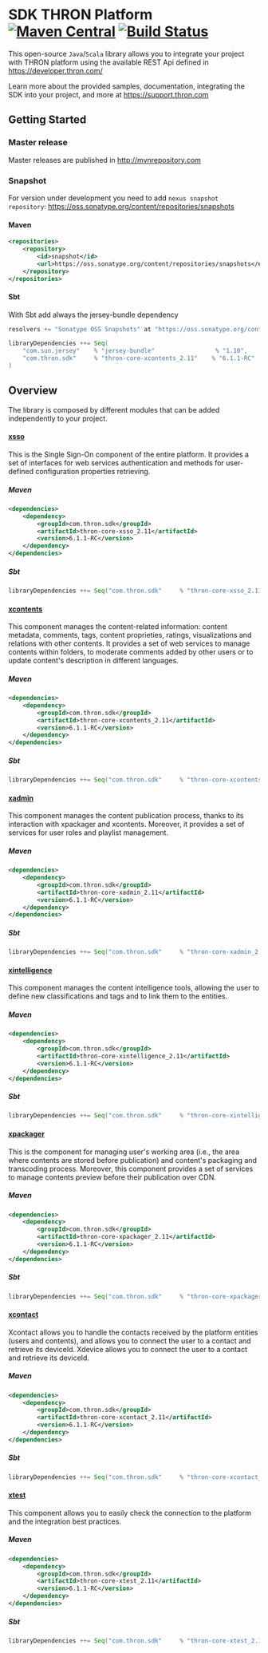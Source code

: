 SDK THRON Platform [![Maven Central](https://maven-badges.herokuapp.com/maven-central/com.thron.sdk/thron-sdk-java/badge.svg)](http://search.maven.org/#search%7Cga%7C1%7Ccom.thron.sdk) [![Build Status](https://travis-ci.org/thron-com/thron-sdk-java.svg)](https://travis-ci.org/thron-com/thron-sdk-java)
==============

This open-source `Java`/`Scala` library allows you to integrate your project with THRON platform using the available REST Api defined in https://developer.thron.com/

Learn more about the provided samples, documentation, integrating the SDK into your project, and more at https://support.thron.com

## Getting Started

### Master release
Master releases are published in http://mvnrepository.com

### Snapshot
For version under development you need to add `nexus snapshot repository`: https://oss.sonatype.org/content/repositories/snapshots

#### Maven
```xml
<repositories>
    <repository>
        <id>snapshot</id>
        <url>https://oss.sonatype.org/content/repositories/snapshots</url>
    </repository>
</repositories>
```
#### Sbt
With Sbt add always the jersey-bundle dependency
```scala
resolvers += "Sonatype OSS Snapshots" at "https://oss.sonatype.org/content/repositories/snapshots"

libraryDependencies ++= Seq(
    "com.sun.jersey"    % "jersey-bundle"                 % "1.10",
    "com.thron.sdk"     % "thron-core-xcontents_2.11"    % "6.1.1-RC"
)
```

## Overview

The library is composed by different modules that can be added independently to your project.

#### [xsso](https://developer.thron.com/#xsso)
This is the Single Sign-On component of the entire platform. It provides a set of interfaces for web services authentication and methods for user-defined configuration properties retrieving.

##### Maven
```xml
<dependencies>
    <dependency>
        <groupId>com.thron.sdk</groupId>
        <artifactId>thron-core-xsso_2.11</artifactId>
        <version>6.1.1-RC</version>
    </dependency>
</dependencies>
```
##### Sbt
```scala
libraryDependencies ++= Seq("com.thron.sdk"     % "thron-core-xsso_2.11"    % "6.1.1-RC")
```

#### [xcontents](https://developer.thron.com/#xcontents)
This component manages the content-related information: content metadata, comments, tags, content proprieties, ratings, visualizations and relations with other contents. It provides a set of web services to manage contents within folders, to moderate comments added by other users or to update content's description in different languages.

##### Maven
```xml
<dependencies>
    <dependency>
        <groupId>com.thron.sdk</groupId>
        <artifactId>thron-core-xcontents_2.11</artifactId>
        <version>6.1.1-RC</version>
    </dependency>
</dependencies>
```
##### Sbt
```scala
libraryDependencies ++= Seq("com.thron.sdk"     % "thron-core-xcontents_2.11"    % "6.1.1-RC")
```


#### [xadmin](https://developer.thron.com/#xadmin)
This component manages the content publication process, thanks to its interaction with xpackager and xcontents. Moreover, it provides a set of services for user roles and playlist management.

##### Maven
```xml
<dependencies>
    <dependency>
        <groupId>com.thron.sdk</groupId>
        <artifactId>thron-core-xadmin_2.11</artifactId>
        <version>6.1.1-RC</version>
    </dependency>
</dependencies>
```
##### Sbt
```scala
libraryDependencies ++= Seq("com.thron.sdk"     % "thron-core-xadmin_2.11"    % "6.1.1-RC")
```

#### [xintelligence](https://developer.thron.com/#xintelligence)
This component manages the content intelligence tools, allowing the user to define new classifications and tags and to link them to the entities.

##### Maven
```xml
<dependencies>
    <dependency>
        <groupId>com.thron.sdk</groupId>
        <artifactId>thron-core-xintelligence_2.11</artifactId>
        <version>6.1.1-RC</version>
    </dependency>
</dependencies>
```
##### Sbt
```scala
libraryDependencies ++= Seq("com.thron.sdk"     % "thron-core-xintelligence_2.11"    % "6.1.1-RC")
```


#### [xpackager](https://developer.thron.com/#xpackager)
This is the component for managing user's working area (i.e., the area where contents are stored before publication) and content's packaging and transcoding process. Moreover, this component provides a set of services to manage contents preview before their publication over CDN.

##### Maven
```xml
<dependencies>
    <dependency>
        <groupId>com.thron.sdk</groupId>
        <artifactId>thron-core-xpackager_2.11</artifactId>
        <version>6.1.1-RC</version>
    </dependency>
</dependencies>
```

##### Sbt
```scala
libraryDependencies ++= Seq("com.thron.sdk"     % "thron-core-xpackager_2.11"    % "6.1.1-RC")
```

#### [xcontact](https://developer.thron.com/#xcontact)
Xcontact allows you to handle the contacts received by the platform entities (users and contents), and allows you to connect the user to a contact and retrieve its deviceId.
Xdevice allows you to connect the user to a contact and retrieve its deviceId.

##### Maven
```xml
<dependencies>
    <dependency>
        <groupId>com.thron.sdk</groupId>
        <artifactId>thron-core-xcontact_2.11</artifactId>
        <version>6.1.1-RC</version>
    </dependency>
</dependencies>
```
##### Sbt
```scala
libraryDependencies ++= Seq("com.thron.sdk"     % "thron-core-xcontact_2.11"    % "6.1.1-RC")
```

#### [xtest](https://developer.thron.com/#xtest)
This component allows you to easily check the connection to the platform and the integration best practices.

##### Maven
```xml
<dependencies>
    <dependency>
        <groupId>com.thron.sdk</groupId>
        <artifactId>thron-core-xtest_2.11</artifactId>
        <version>6.1.1-RC</version>
    </dependency>
</dependencies>
```
##### Sbt
```scala
libraryDependencies ++= Seq("com.thron.sdk"     % "thron-core-xtest_2.11"    % "6.1.1-RC")
```
